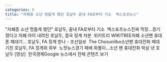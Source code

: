 ```yaml
---
categories: h
title: "자폐증 소년 멍들게 했던 호날두 끝내 FA로부터 기소  엑스포츠뉴스"
---
```

"자폐증 소년 멍들게 했던" 호날두, 끝내 FA로부터 기소&nbsp;&nbsp;엑스포츠뉴스진짜 막장…경기 졌다고 자폐 아이 내려친 호날두, 결국 징계 처분&nbsp;&nbsp;위키트리 WIKITREE자폐 소년팬 휴대폰 패대기… 호날두, FA 징계 받나 - 조선일보&nbsp;&nbsp;The Chosunilbo소년팬 휴대전화 패대기친 호날두, FA 징계위 회부&nbsp;&nbsp;노컷뉴스경기 패배 화풀이…소년 팬 휴대전화 박살 낸 호날두 [영상]&nbsp;&nbsp;한국경제Google 뉴스에서 전체 콘텐츠 보기